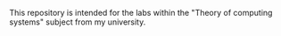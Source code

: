 This repository is intended for the labs within the "Theory of computing systems" subject from my university. 
